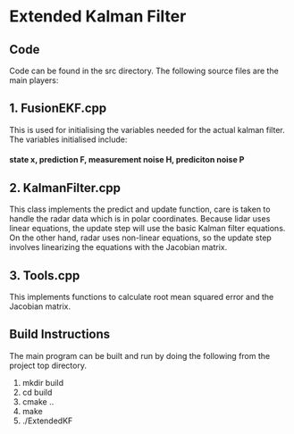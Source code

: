 # Extended Kalman Filter 
## Code
Code can be found in the src directory. 
The following source files are the main players:

## 1. FusionEKF.cpp
This is used for initialising the variables needed for the actual kalman filter.
The variables initialised include:
#### state x, prediction F, measurement noise H, prediciton noise P

## 2. KalmanFilter.cpp
This class implements the predict and update function, care is taken to handle the radar data which is in polar coordinates. 
Because lidar uses linear equations, the update step will use the basic Kalman filter equations. On the other hand, radar uses non-linear equations, so the update step involves linearizing the equations with the Jacobian matrix. 

## 3. Tools.cpp
This implements functions to calculate root mean squared error and the Jacobian matrix.

## Build Instructions
The main program can be built and run by doing the following from the project top directory.

1. mkdir build
2. cd build
3. cmake ..
4. make
5. ./ExtendedKF
